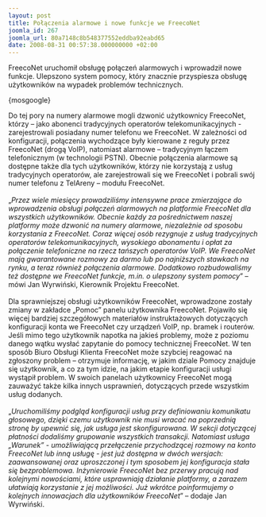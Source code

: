 ```yaml
---
layout: post
title: Połączenia alarmowe i nowe funkcje we FreecoNet
joomla_id: 267
joomla_url: 80a7148c8b548377552eddba92eabd65
date: 2008-08-31 00:57:38.000000000 +02:00
---
```

FreecoNet uruchomił obsługę połączeń alarmowych i wprowadził nowe funkcje. Ulepszono system pomocy, kt&oacute;ry znacznie przyspiesza obsługę użytkownik&oacute;w na wypadek problem&oacute;w technicznych.<p>{mosgoogle}</p><p>Do tej pory na numery alarmowe mogli dzwonić użytkownicy FreecoNet, kt&oacute;rzy &ndash; jako abonenci tradycyjnych operator&oacute;w telekomunikacyjnych - zarejestrowali posiadany numer telefonu we FreecoNet. W zależności od konfiguracji, połączenia wychodzące były kierowane z reguły przez FreecoNet (drogą VoIP), natomiast alarmowe &ndash; tradycyjnym łączem telefonicznym (w technologii PSTN). Obecnie połączenia alarmowe są dostępne także dla tych użytkownik&oacute;w, kt&oacute;rzy nie korzystają z usług tradycyjnych operator&oacute;w, ale zarejestrowali się we FreecoNet i pobrali sw&oacute;j&nbsp; numer telefonu z TelAreny &ndash; modułu FreecoNet.<br /><br />&bdquo;<em>Przez wiele miesięcy prowadziliśmy intensywne prace zmierzające do wprowadzenia obsługi połączeń alarmowych na platformie FreecoNet dla wszystkich użytkownik&oacute;w. Obecnie każdy za pośrednictwem naszej platformy może dzwonić na numery alarmowe, niezależnie od sposobu korzystania z FreecoNet. Coraz więcej os&oacute;b rezygnuje z usług tradycyjnych operator&oacute;w telekomunikacyjnych, wysokiego abonamentu i opłat za połączenie telefoniczne na rzecz tańszych operator&oacute;w VoIP. We FreecoNet mają gwarantowane rozmowy za darmo lub po najniższych stawkach na rynku, a teraz r&oacute;wnież połączenia alarmowe. Dodatkowo rozbudowaliśmy też dostępne we FreecoNet funkcje, m.in. o ulepszony system pomocy</em>&rdquo; &ndash; m&oacute;wi Jan Wyrwiński, Kierownik Projektu FreecoNet.<br /><br />Dla sprawniejszej obsługi użytkownik&oacute;w FreecoNet, wprowadzone zostały zmiany w zakładce &bdquo;Pomoc&rdquo; panelu użytkownika FreecoNet. Pojawiło się więcej bardziej szczeg&oacute;łowych materiał&oacute;w instruktażowych dotyczących konfiguracji konta we FreecoNet czy urządzeń VoIP, np. bramek i router&oacute;w. Jeśli mimo tego użytkownik napotka na jakieś problemy, może z poziomu danego wątku wysłać zapytanie do pomocy technicznej FreecoNet. W ten spos&oacute;b Biuro Obsługi Klienta FreecoNet może szybciej reagować na zgłoszony problem &ndash; otrzymuje informację, w jakim dziale Pomocy znajduje się użytkownik, a co za tym idzie, na jakim etapie konfiguracji usługi wystąpił problem. W swoich panelach użytkownicy FreecoNet mogą zauważyć także kilka innych usprawnień, dotyczących przede wszystkim usług dodanych.<br /><br />&bdquo;<em>Uruchomiliśmy podgląd konfiguracji usług przy definiowaniu komunikatu głosowego, dzięki czemu użytkownik nie musi wracać na poprzednią stronę by upewnić się, jak usługa jest skonfigurowana. W sekcji dotyczącej płatności dodaliśmy grupowanie wszystkich transakcji. Natomiast usługa &bdquo;Warunek&rdquo; - umożliwiającą przełączenie przychodzącej rozmowy na konto FreecoNet lub inną usługę - jest już dostępna w dw&oacute;ch wersjach: zaawansowanej oraz uproszczonej i tym sposobem jej konfiguracja stała się bezproblemowa. Inżynierowie FreecoNet bez przerwy pracują nad kolejnymi nowościami, kt&oacute;re usprawniają działanie platformy, a zarazem ułatwiają korzystanie z jej możliwości. Już wkr&oacute;tce poinformujemy o kolejnych innowacjach dla użytkownik&oacute;w FreecoNet</em>&rdquo; &ndash; dodaje Jan Wyrwiński. </p>
